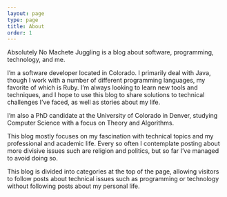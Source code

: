 ```yaml
---
layout: page
type: page
title: About
order: 1
---
```


Absolutely No Machete Juggling is a blog about software, programming, technology, and me.

I’m a software developer located in Colorado. I primarily deal with Java, though I work with a number of different programming languages, my favorite of which is Ruby. I’m always looking to learn new tools and techniques, and I hope to use this blog to share solutions to technical challenges I’ve faced, as well as stories about my life.

I’m also a PhD candidate at the University of Colorado in Denver, studying Computer Science with a focus on Theory and Algorithms.

This blog mostly focuses on my fascination with technical topics and my professional and academic life. Every so often I contemplate posting about more divisive issues such are religion and politics, but so far I’ve managed to avoid doing so.

This blog is divided into categories at the top of the page, allowing visitors to follow posts about technical issues such as programming or technology without following posts about my personal life.